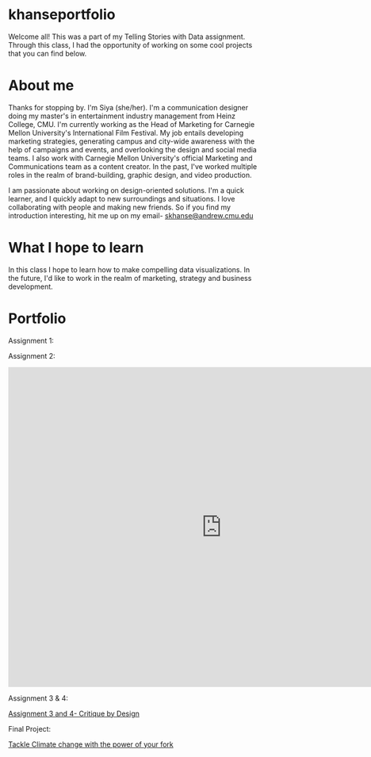 # khanseportfolio
Welcome all! This was a part of my Telling Stories with Data assignment. Through this class, I had the opportunity of working on some cool projects that you can find below. 

# About me
Thanks for stopping by. I'm Siya (she/her). I'm a communication designer doing my master's in entertainment industry management from Heinz College, CMU. I'm currently working as the Head of Marketing for Carnegie Mellon University's International Film Festival. My job entails developing marketing strategies, generating campus and city-wide awareness with the help of campaigns and events, and overlooking the design and social media teams. I also work with Carnegie Mellon University's official Marketing and Communications team as a content creator. In the past, I've worked multiple roles in the realm of brand-building, graphic design, and video production.

I am passionate about working on design-oriented solutions. I'm a quick learner, and I quickly adapt to new surroundings and situations. I love collaborating with people and making new friends. So if you find my introduction interesting, hit me up on my email- skhanse@andrew.cmu.edu

# What I hope to learn
In this class I hope to learn how to make compelling data visualizations. In the future, I'd like to work in the realm of marketing, strategy and business development. 

# Portfolio


Assignment 1:
<div class="flourish-embed flourish-chart" data-src="visualisation/8529829"><script src="https://public.flourish.studio/resources/embed.js"></script></div>





Assignment 2:
<iframe src="https://data.oecd.org/chart/6BgF" width="860" height="645" style="border: 0" mozallowfullscreen="true" webkitallowfullscreen="true" allowfullscreen="true"><a href="https://data.oecd.org/chart/6BgF" target="_blank">OECD Chart: General government debt, Total, % of GDP, Annual, 2020</a></iframe>






Assignment 3 & 4:

[Assignment 3 and 4- Critique by Design](https://siyakhanse.github.io/khanseportfolio/newdataviz.html)



Final Project:

[Tackle Climate change with the power of your fork](https://carnegiemellon.shorthandstories.com/tackle-climate-change/index.html)
